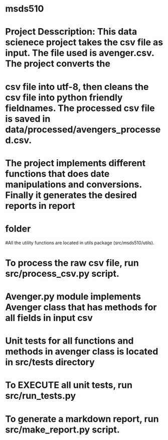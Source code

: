 # msds510
# Project Desscription: This data scienece project takes the csv file as input. The file used is avenger.csv. The project converts the
# csv file into utf-8, then cleans the csv file into python friendly fieldnames. The processed csv file is saved in data/processed/avengers_processed.csv.
# The project implements different functions that does date manipulations and conversions. Finally it generates the desired reports in report
# folder


#All the utility functions are located in utils package (src/msds510/utils).

# To process the raw csv file, run src/process_csv.py script.
# Avenger.py module implements Avenger class that has methods for all fields in input csv
# Unit tests for all functions and methods in avenger class is located in src/tests directory
# To EXECUTE all unit tests, run src/run_tests.py

# To generate a markdown report, run src/make_report.py script.
#

